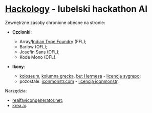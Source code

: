 # [Hackology](https://www.hackology.pl) - lubelski hackathon AI


Zewnętrzne zasoby chronione obecne na stronie:

* **Czcionki**:
    * Array/[Indian Type Foundry](https://www.indiantypefoundry.com) (FFL);
    * Barlow (OFL);
    * Josefin Sans (OFL);
    * Kode Mono (OFL).

* **Ikony**:
    * [koloseum](https://www.svgrepo.com/svg/301851/colosseum-rome), [kolumna grecka](https://www.svgrepo.com/svg/165110/greek-column), [but Hermesa](https://www.svgrepo.com/svg/477703/hermes-shoe) - [licencja svgrepo](https://www.svgrepo.com/page/licensing/);
    * pozostałe: [iconmonstr.com](https://iconmonstr.com) - [licencja iconmonstr](https://iconmonstr.com/license/).

Narzędzia:

* [realfavicongenerator.net](https://realfavicongenerator.net);
* [krea.ai](https://krea.ai).